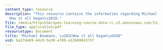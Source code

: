 ```yaml
---
content_type: resource
description: "This resource contains the information regarding Michael Baumann, \u201C\
  How it all began\u201D."
file: /media/https%3A/open-learning-course-data-rc.s3.amazonaws.com/21g-061-advanced-topics-plotting-terror-in-european-culture-spring-2004/ba27de8944c05e30e789a1268084375f_MIT21G_061S04_baumann.pdf
file_type: application/pdf
resourcetype: Document
title: "Michael Baumann, \u201CHow it all began\u201D"
uid: ba27de89-44c0-5e30-e789-a1268084375f
---
```

